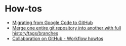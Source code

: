 # How-tos

* [Migrating from Google Code to GitHub](gc-migration.md) 
* [Merge one entire git repository into another with full history/tags/branches](repo-merge.md)
* [Collaboration on GitHub - Workflow howtos](workflows.md)
 
